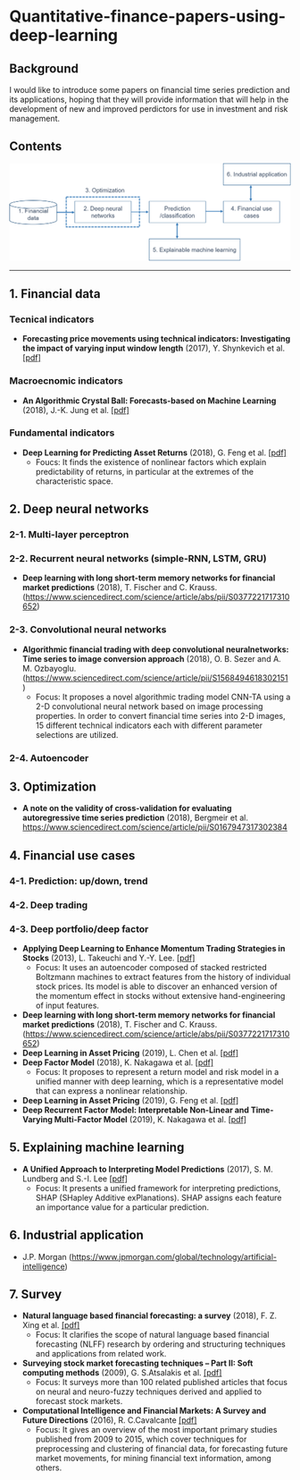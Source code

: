 # Quantitative-finance-papers-using-deep-learning

## Background
<!Deep learning have become increasingly used in the field of finance. One of the difficulties in developing financial models arises from the fact that there is not a standard data like MINST or CIFAR. Experiments have been usually carried out under different conditions such as periods, country, and private data, and consequently, the models are exposed to experimental bias. Due to the difficulty of directly comparing the performance of the developed models, we cannot simply adopt the model with higher performance.> 
I would like to introduce some papers on financial time series prediction and its applications, hoping that they will provide information that will help in the development of new and improved perdictors for use in investment and risk management.
## Contents
![alt text](/Contents.png)
***

## 1. Financial data
### Tecnical indicators
- **Forecasting price movements using technical indicators: Investigating the impact of varying input window length** (2017), Y. Shynkevich et al. [[pdf]](https://www.sciencedirect.com/science/article/pii/S0925231217311074)
### Macroecnomic indicators
- **An Algorithmic Crystal Ball: Forecasts-based on Machine Learning** (2018),  J.-K. Jung et al. [[pdf]](https://www.imf.org/en/Publications/WP/Issues/2018/11/01/An-Algorithmic-Crystal-Ball-Forecasts-based-on-Machine-Learning-46288)
### Fundamental indicators
- **Deep Learning for Predicting Asset Returns** (2018),  G. Feng et al. [[pdf]](https://arxiv.org/pdf/1804.09314.pdf)
  + Foucs: It finds the existence of nonlinear factors which explain predictability of returns, in particular at the extremes of the characteristic
space.
## 2. Deep neural networks
### 2-1. Multi-layer perceptron 

### 2-2. Recurrent neural networks (simple-RNN, LSTM, GRU)
- **Deep learning with long short-term memory networks for financial market predictions** (2018), T. Fischer and C. Krauss. 
(https://www.sciencedirect.com/science/article/abs/pii/S0377221717310652)
### 2-3. Convolutional neural networks
- **Algorithmic financial trading with deep convolutional neuralnetworks: Time series to image conversion approach** (2018), O. B. Sezer and A. M. Ozbayoglu.
(https://www.sciencedirect.com/science/article/pii/S1568494618302151)
  - Focus: It proposes a novel algorithmic trading model CNN-TA using a 2-D convolutional neural network based on image processing properties. In order to convert financial time series into 2-D images, 15 different technical indicators each with different parameter selections are utilized.
### 2-4. Autoencoder

## 3. Optimization
- **A note on the validity of cross-validation for evaluating autoregressive time series prediction** (2018), Bergmeir et al. <https://www.sciencedirect.com/science/article/pii/S0167947317302384> 

## 4. Financial use cases
### 4-1. Prediction: up/down, trend
### 4-2. Deep trading
### 4-3. Deep portfolio/deep factor
- **Applying Deep Learning to Enhance Momentum Trading Strategies in Stocks** (2013), L. Takeuchi and Y.-Y. Lee. [[pdf]](http://cs229.stanford.edu/proj2013/TakeuchiLee-ApplyingDeepLearningToEnhanceMomentumTradingStrategiesInStocks.pdf)
  + Focus: It uses an autoencoder composed of stacked
restricted Boltzmann machines to extract features from the history of individual stock prices. Its model is able to discover an enhanced version of the momentum effect in stocks without extensive hand-engineering of input features.
- **Deep learning with long short-term memory networks for financial market predictions** (2018), T. Fischer and C. Krauss. 
(https://www.sciencedirect.com/science/article/abs/pii/S0377221717310652)
- **Deep Learning in Asset Pricing** (2019), L. Chen et al. [[pdf]](https://economics.yale.edu/sites/default/files/deep_learning_in_asset_pricing.pdf)
- **Deep Factor Model** (2018), K. Nakagawa et al. [[pdf]](https://arxiv.org/pdf/1810.01278.pdf)
  + Focus: It proposes to represent a return model and risk model in a unified manner with deep learning, which is a representative model that can express a nonlinear relationship.
- **Deep Learning in Asset Pricing** (2019), G. Feng et al. [[pdf]](https://arxiv.org/pdf/1805.01104.pdf)
- **Deep Recurrent Factor Model: Interpretable Non-Linear and Time-Varying Multi-Factor Model** (2019), K. Nakagawa et al. [[pdf]](https://arxiv.org/ftp/arxiv/papers/1901/1901.11493.pdf)
## 5. Explaining machine learning
- **A Unified Approach to Interpreting Model Predictions** (2017), S. M. Lundberg and S.-I. Lee [[pdf]](https://papers.nips.cc/paper/7062-a-unified-approach-to-interpreting-model-predictions.pdf)
  + Focus: It presents a unified framework for interpreting predictions, SHAP (SHapley Additive exPlanations). SHAP assigns each feature
an importance value for a particular prediction.
## 6. Industrial application
- J.P. Morgan (https://www.jpmorgan.com/global/technology/artificial-intelligence)

## 7. Survey
- **Natural language based financial forecasting: a survey** (2018), F. Z. Xing et al. [[pdf]](https://link.springer.com/article/10.1007/s10462-017-9588-9)
  + Focus: It clarifies the scope of natural language based financial forecasting (NLFF) research by ordering and structuring techniques and applications from related work.
- **Surveying stock market forecasting techniques – Part II: Soft computing methods** (2009), G. S.Atsalakis et al. [[pdf]](https://www.sciencedirect.com/science/article/pii/S0957417408004417)
  + Focus: It surveys more than 100 related published articles that focus on neural and neuro-fuzzy techniques derived and applied to forecast stock markets.
- **Computational Intelligence and Financial Markets: A Survey and Future Directions** (2016), R. C.Cavalcante [[pdf]](https://www.sciencedirect.com/science/article/pii/S095741741630029X)
  + Focus: It gives an overview of the most important primary studies published from 2009 to 2015, which cover techniques for preprocessing and clustering of financial data, for forecasting future market movements, for mining financial text information, among others.
